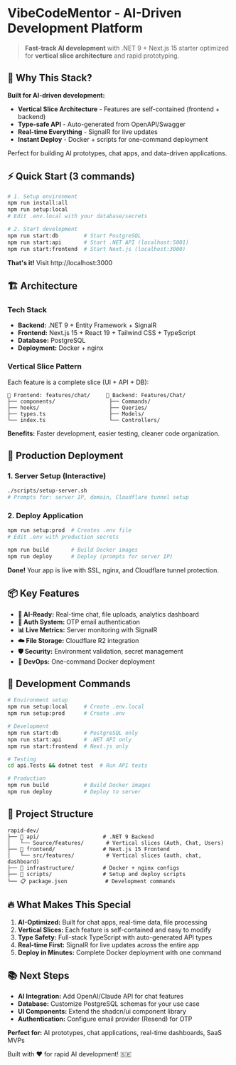 # VibeCodeMentor - AI-Driven Development Platform

> **Fast-track AI development** with .NET 9 + Next.js 15 starter optimized for **vertical slice architecture** and rapid prototyping.

## 🤖 Why This Stack?

**Built for AI-driven development:**
- **Vertical Slice Architecture** - Features are self-contained (frontend + backend)
- **Type-safe API** - Auto-generated from OpenAPI/Swagger
- **Real-time Everything** - SignalR for live updates
- **Instant Deploy** - Docker + scripts for one-command deployment

Perfect for building AI prototypes, chat apps, and data-driven applications.

## ⚡ Quick Start (3 commands)

```bash
# 1. Setup environment
npm run install:all
npm run setup:local
# Edit .env.local with your database/secrets

# 2. Start development
npm run start:db        # Start PostgreSQL
npm run start:api       # Start .NET API (localhost:5001)
npm run start:frontend  # Start Next.js (localhost:3000)
```

**That's it!** Visit http://localhost:3000

## 🏗️ Architecture

### **Tech Stack**
- **Backend:** .NET 9 + Entity Framework + SignalR
- **Frontend:** Next.js 15 + React 19 + Tailwind CSS + TypeScript  
- **Database:** PostgreSQL
- **Deployment:** Docker + nginx

### **Vertical Slice Pattern**
Each feature is a complete slice (UI + API + DB):

```
📁 Frontend: features/chat/     📁 Backend: Features/Chat/
├── components/                 ├── Commands/
├── hooks/                      ├── Queries/  
├── types.ts                    ├── Models/
└── index.ts                    └── Controllers/
```

**Benefits:** Faster development, easier testing, cleaner code organization.

## 🚀 Production Deployment

### **1. Server Setup (Interactive)**
```bash
./scripts/setup-server.sh
# Prompts for: server IP, domain, Cloudflare tunnel setup
```

### **2. Deploy Application**
```bash
npm run setup:prod  # Creates .env file
# Edit .env with production secrets

npm run build       # Build Docker images
npm run deploy      # Deploy (prompts for server IP)
```

**Done!** Your app is live with SSL, nginx, and Cloudflare tunnel protection.

## 📦 Key Features

- **🤖 AI-Ready:** Real-time chat, file uploads, analytics dashboard
- **🔐 Auth System:** OTP email authentication  
- **📊 Live Metrics:** Server monitoring with SignalR
- **☁️ File Storage:** Cloudflare R2 integration
- **🛡️ Security:** Environment validation, secret management
- **🐳 DevOps:** One-command Docker deployment

## 🔧 Development Commands

```bash
# Environment setup
npm run setup:local     # Create .env.local
npm run setup:prod      # Create .env

# Development
npm run start:db        # PostgreSQL only
npm run start:api       # .NET API only
npm run start:frontend  # Next.js only

# Testing
cd api.Tests && dotnet test  # Run API tests

# Production
npm run build           # Build Docker images  
npm run deploy          # Deploy to server
```

## 📁 Project Structure

```
rapid-dev/
├── 🔧 api/                    # .NET 9 Backend
│   └── Source/Features/       # Vertical slices (Auth, Chat, Users)
├── 🎨 frontend/               # Next.js 15 Frontend
│   └── src/features/          # Vertical slices (auth, chat, dashboard)
├── 🐳 infrastructure/         # Docker + nginx configs
├── 📜 scripts/                # Setup and deploy scripts
└── 📋 package.json            # Development commands
```

## 🔥 What Makes This Special

1. **AI-Optimized:** Built for chat apps, real-time data, file processing
2. **Vertical Slices:** Each feature is self-contained and easy to modify  
3. **Type Safety:** Full-stack TypeScript with auto-generated API types
4. **Real-time First:** SignalR for live updates across the entire app
5. **Deploy in Minutes:** Complete Docker deployment with one command

## 📚 Next Steps

- **AI Integration:** Add OpenAI/Claude API for chat features
- **Database:** Customize PostgreSQL schemas for your use case  
- **UI Components:** Extend the shadcn/ui component library
- **Authentication:** Configure email provider (Resend) for OTP

**Perfect for:** AI prototypes, chat applications, real-time dashboards, SaaS MVPs

Built with ❤️ for rapid AI development! 🇸🇪